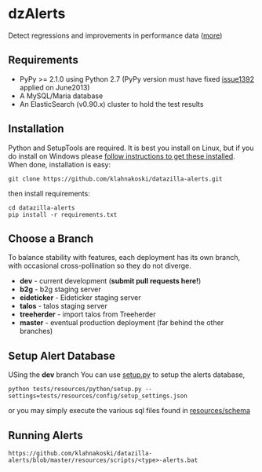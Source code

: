 
dzAlerts
========
Detect regressions and improvements in performance data ([more](https://wiki.mozilla.org/Auto-tools/Projects/Alerts))

Requirements
------------
  * PyPy >= 2.1.0 using Python 2.7  (PyPy version must have fixed [issue1392](https://bugs.pypy.org/issue1392) applied on June2013)
  * A MySQL/Maria database
  * An ElasticSearch (v0.90.x) cluster to hold the test results

Installation
------------
Python and SetupTools are required.  It is best you install on Linux, but if
you do install on Windows please [follow instructions to get these installed](https://github.com/klahnakoski/pyLibrary#windows-7-install-instructions-for-python).
When done, installation is easy:

    git clone https://github.com/klahnakoski/datazilla-alerts.git

then install requirements:

    cd datazilla-alerts
    pip install -r requirements.txt

Choose a Branch
---------------
To balance stability with features, each deployment has its own branch, with
occasional cross-pollination so they do not diverge.

  * **dev** - current development (**submit pull requests here!**)
  * **b2g** - b2g staging server
  * **eideticker** - Eideticker staging server
  * **talos** - talos staging server
  * **treeherder** - import talos from Treeherder
  * **master** - eventual production deployment (far behind the other branches)

Setup Alert Database
--------------------
USing the **dev** branch You can use [setup.py](tests/resources/python/setup.py) to setup the alerts database,

    python tests/resources/python/setup.py --settings=tests/resources/config/setup_settings.json

or you may simply execute the various sql files found in [resources/schema](resources/schema)


Running Alerts
--------------

    https://github.com/klahnakoski/datazilla-alerts/blob/master/resources/scripts/<type>-alerts.bat
